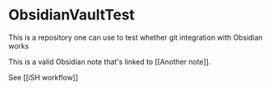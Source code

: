 # ObsidianVaultTest
This is a repository one can use to test whether git integration with Obsidian works

This is a valid Obsidian note that's linked to [[Another note]].

See [[iSH workflow]]